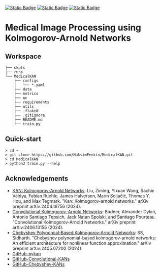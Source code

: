 [![Static Badge](https://badgen.net/static/python/3.9/blue)](https://www.python.org/downloads/release/python-3913/)
[![Static Badge](https://badgen.net/static/pytorch/2.4.0/blue)](https://pytorch.org/get-started/locally/)
[![Static Badge](https://badgen.net/static/flake8/passed/green)](https://flake8.pycqa.org/en/latest/)


# Medical Image Processing using Kolmogorov-Arnold Networks

## Workspace
```
├── ckpts
├── runs
└── MedicalKAN
    ├── configs
    │   └── *.yaml
    ├── data
    ├── metrics
    ├── nn
    ├── requirements
    ├── utils
    ├── .flake8
    ├── .gitignore
    ├── README.md
    └── train.py
```

## Quick-start
```
> cd ~
> git clone https://github.com/MaksimPenkin/MedicalKAN.git
> cd MedicalKAN
> python3 train.py --help
```

## Acknowledgements
- [KAN: Kolmogorov-Arnold Networks](https://arxiv.org/pdf/2404.19756): Liu, Ziming, Yixuan Wang, Sachin Vaidya, Fabian Ruehle, James Halverson, Marin Soljačić, Thomas Y. Hou, and Max Tegmark. "Kan: Kolmogorov-arnold networks." arXiv preprint arXiv:2404.19756 (2024).
- [Convolutional Kolmogorov–Arnold Networks](https://arxiv.org/pdf/2406.13155v1): Bodner, Alexander Dylan, Antonio Santiago Tepsich, Jack Natan Spolski, and Santiago Pourteau. "Convolutional Kolmogorov-Arnold Networks." arXiv preprint arXiv:2406.13155 (2024).
- [Chebyshev Polynomial-Based Kolmogorov-Arnold Networks](https://arxiv.org/html/2405.07200v1): SS, Sidharth. "Chebyshev polynomial-based kolmogorov-arnold networks: An efficient architecture for nonlinear function approximation." arXiv preprint arXiv:2405.07200 (2024).
- [GitHub-pykan](https://github.com/KindXiaoming/pykan)
- [GitHub-Convolutional-KANs](https://github.com/AntonioTepsich/Convolutional-KANs)
- [GitHub-Chebyshev-KANs](https://github.com/SynodicMonth/ChebyKAN)
